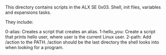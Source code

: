 This directory contains scripts in the ALX SE 0x03. Shell, init files, variables and expansions tasks.

They include: 

0-alias: Creates a script that creates an alias.
1-hello_you: Create a script that prints hello user, where user is the current Linux user.
2-path: Add /action to the PATH. /action should be the last directory the shell looks into when looking for a program.
